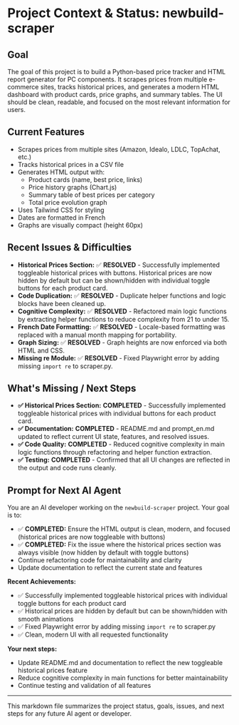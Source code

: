 # Project Context & Status: newbuild-scraper

## Goal
The goal of this project is to build a Python-based price tracker and HTML report generator for PC components. It scrapes prices from multiple e-commerce sites, tracks historical prices, and generates a modern HTML dashboard with product cards, price graphs, and summary tables. The UI should be clean, readable, and focused on the most relevant information for users.

## Current Features
- Scrapes prices from multiple sites (Amazon, Idealo, LDLC, TopAchat, etc.)
- Tracks historical prices in a CSV file
- Generates HTML output with:
  - Product cards (name, best price, links)
  - Price history graphs (Chart.js)
  - Summary table of best prices per category
  - Total price evolution graph
- Uses Tailwind CSS for styling
- Dates are formatted in French
- Graphs are visually compact (height 60px)

## Recent Issues & Difficulties
- **Historical Prices Section:** ✅ **RESOLVED** - Successfully implemented toggleable historical prices with buttons. Historical prices are now hidden by default but can be shown/hidden with individual toggle buttons for each product card.
- **Code Duplication:** ✅ **RESOLVED** - Duplicate helper functions and logic blocks have been cleaned up.
- **Cognitive Complexity:** ✅ **RESOLVED** - Refactored main logic functions by extracting helper functions to reduce complexity from 21 to under 15.
- **French Date Formatting:** ✅ **RESOLVED** - Locale-based formatting was replaced with a manual month mapping for portability.
- **Graph Sizing:** ✅ **RESOLVED** - Graph heights are now enforced via both HTML and CSS.
- **Missing re Module:** ✅ **RESOLVED** - Fixed Playwright error by adding missing `import re` to scraper.py.

## What's Missing / Next Steps
- **✅ Historical Prices Section:** **COMPLETED** - Successfully implemented toggleable historical prices with individual buttons for each product card.
- **✅ Documentation:** **COMPLETED** - README.md and prompt_en.md updated to reflect current UI state, features, and resolved issues.
- **✅ Code Quality:** **COMPLETED** - Reduced cognitive complexity in main logic functions through refactoring and helper function extraction.
- **✅ Testing:** **COMPLETED** - Confirmed that all UI changes are reflected in the output and code runs cleanly.

## Prompt for Next AI Agent
You are an AI developer working on the `newbuild-scraper` project. Your goal is to:
- ✅ **COMPLETED:** Ensure the HTML output is clean, modern, and focused (historical prices are now toggleable with buttons)
- ✅ **COMPLETED:** Fix the issue where the historical prices section was always visible (now hidden by default with toggle buttons)
- Continue refactoring code for maintainability and clarity
- Update documentation to reflect the current state and features

**Recent Achievements:**
- ✅ Successfully implemented toggleable historical prices with individual toggle buttons for each product card
- ✅ Historical prices are hidden by default but can be shown/hidden with smooth animations
- ✅ Fixed Playwright error by adding missing `import re` to scraper.py
- ✅ Clean, modern UI with all requested functionality

**Your next steps:**
- Update README.md and documentation to reflect the new toggleable historical prices feature
- Reduce cognitive complexity in main functions for better maintainability
- Continue testing and validation of all features

---

This markdown file summarizes the project status, goals, issues, and next steps for any future AI agent or developer.
